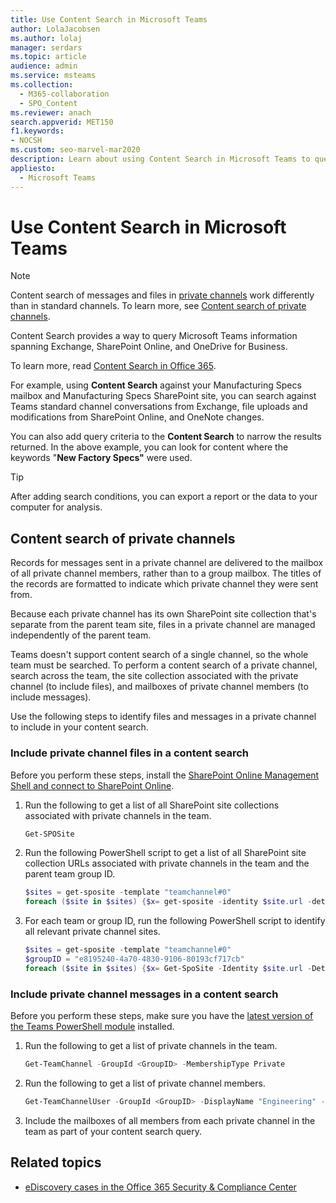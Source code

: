 ```yaml
---
title: Use Content Search in Microsoft Teams
author: LolaJacobsen
ms.author: lolaj
manager: serdars
ms.topic: article
audience: admin
ms.service: msteams
ms.collection: 
  - M365-collaboration
  - SPO_Content
ms.reviewer: anach
search.appverid: MET150
f1.keywords:
- NOCSH
ms.custom: seo-marvel-mar2020
description: Learn about using Content Search in Microsoft Teams to query Microsoft Teams information from Exchange, SharePoint Online, OneDrive for Business, and OneNote.
appliesto: 
  - Microsoft Teams
---
```


Use Content Search in Microsoft Teams
=====================================

> [!NOTE]
> Content search of messages and files in [private channels](private-channels.md) work differently than in standard channels. To learn more, see [Content search of private channels](#content-search-of-private-channels).

Content Search provides a way to query Microsoft Teams information spanning Exchange, SharePoint Online, and OneDrive for Business.

To learn more, read [Content Search in Office 365](https://support.office.com/article/Run-a-Content-Search-in-the-Office-365-Security-Compliance-Center-61852fd9-fe8a-4880-a339-cb19ed3bff4a).

For example, using **Content Search** against your Manufacturing Specs mailbox and Manufacturing Specs SharePoint site, you can search against Teams standard channel conversations from Exchange, file uploads and modifications from SharePoint Online, and OneNote changes.

You can also add query criteria to the **Content Search** to narrow the results returned. In the above example, you can look for content where the keywords "**New Factory Specs"** were used.

> [!TIP]
> After adding search conditions, you can export a report or the data to your computer for analysis.

## Content search of private channels

Records for messages sent in a private channel are delivered to the mailbox of all private channel members, rather than to a group mailbox. The titles of the records are formatted to indicate which private channel they were sent from.

Because each private channel has its own SharePoint site collection that's separate from the parent team site, files in a private channel are managed independently of the parent team.

Teams doesn't support content search of a single channel, so the whole team must be searched. To perform a content search of a private channel, search across the team, the site collection associated with the private channel (to include files), and mailboxes of private channel members (to include messages).

Use the following steps to identify files and messages in a private channel to include in  your content search.

### Include private channel files in a content search

Before you perform these steps, install the [SharePoint Online Management Shell and connect to  SharePoint Online](https://docs.microsoft.com/powershell/sharepoint/sharepoint-online/connect-sharepoint-online?view=sharepoint-ps).

1. Run the following to get a list of all SharePoint site collections associated with private channels in the team.

    ```PowerShell
    Get-SPOSite
    ```
2. Run the following PowerShell script to get a list of all SharePoint site collection URLs associated with private channels in the team and the parent team group ID.

    ```PowerShell
    $sites = get-sposite -template "teamchannel#0"
    foreach ($site in $sites) {$x= get-sposite -identity $site.url -detail; $x.relatedgroupID; $x.url} 
    ```
3. For each team or group ID, run the following PowerShell script to identify all relevant private channel sites.

    ```PowerShell
    $sites = get-sposite -template "teamchannel#0"
    $groupID = "e8195240-4a70-4830-9106-80193cf717cb"
    foreach ($site in $sites) {$x= Get-SpoSite -Identity $site.url -Detail; if ($x.RelatedGroupId -eq $groupID) {$x.RelatedGroupId;$x.url}}
    ```

### Include private channel messages in a content search

Before you perform these steps, make sure you have the [latest version of the Teams PowerShell module](teams-powershell-overview.md) installed.

1. Run the following to get a list of private channels in the team.

    ```PowerShell
    Get-TeamChannel -GroupId <GroupID> -MembershipType Private
    ```
2. Run the following to get a list of private channel members.

    ```PowerShell
    Get-TeamChannelUser -GroupId <GroupID> -DisplayName "Engineering" -Role Member
    ```
3. Include the mailboxes of all members from each private channel in the team as part of your content search query.

## Related topics

- [eDiscovery cases in the Office 365 Security & Compliance Center](https://docs.microsoft.com/Office365/SecurityCompliance/ediscovery-cases) 